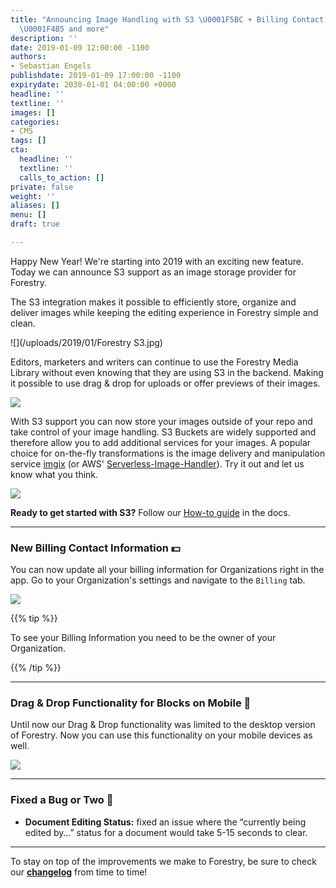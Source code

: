```yaml
---
title: "Announcing Image Handling with S3 \U0001F5BC️ + Billing Contact Information
  \U0001F4B5 and more"
description: ''
date: 2019-01-09 12:00:00 -1100
authors:
- Sebastian Engels
publishdate: 2019-01-09 17:00:00 -1100
expirydate: 2030-01-01 04:00:00 +0000
headline: ''
textline: ''
images: []
categories:
- CMS
tags: []
cta:
  headline: ''
  textline: ''
  calls_to_action: []
private: false
weight: ''
aliases: []
menu: []
draft: true

---
```

Happy New Year! We're starting into 2019 with an exciting new feature. Today we can announce S3 support as an image storage provider for Forestry.

The S3 integration makes it possible to efficiently store, organize and deliver images while keeping the editing experience in Forestry simple and clean.

![](/uploads/2019/01/Forestry S3.jpg)

Editors, marketers and writers can continue to use the Forestry Media Library without even knowing that they are using S3 in the backend. Making it possible to use drag & drop for uploads or offer previews of their images.

![](/uploads/2019/01/dragndrop.png)

With S3 support you can now store your images outside of your repo and take control of your image handling. S3 Buckets are widely supported and therefore allow you to add additional services for your images. A popular choice for on-the-fly transformations is the image delivery and manipulation service [imgix](https://docs.imgix.com/setup/quick-start) (or AWS' [Serverless-Image-Handler](https://aws.amazon.com/answers/web-applications/serverless-image-handler/)). Try it out and let us know what you think.

![](/uploads/2019/01/manipulations-2.png)

**Ready to get started with S3?** Follow our [How-to guide](/docs/media/cloud-media-storage-with-aws-s3/) in the docs.

***

### New Billing Contact Information 💵

You can now update all your billing information for Organizations right in the app. Go to your Organization's settings and navigate to the `Billing` tab.

![](/uploads/2019/01/billing-information.png)

{{% tip %}}

To see your Billing Information you need to be the owner of your Organization.

{{% /tip %}}

***

### Drag & Drop Functionality for Blocks on Mobile 📱

Until now our Drag & Drop functionality was limited to the desktop version of Forestry. Now you can use this functionality on your mobile devices as well.

![](/uploads/2019/01/dnd-blocks-mobile.gif)

***

### Fixed a Bug or Two 🐛

* **Document Editing Status:** fixed an issue where the “currently being edited by…” status for a document would take 5-15 seconds to clear.

***

To stay on top of the improvements we make to Forestry, be sure to check our [**changelog**](https://forestry.io/docs/changelog/) from time to time!